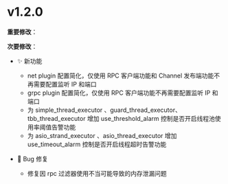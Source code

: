 # v1.2.0

**重要修改**：

**次要修改**：

- ✨ 新功能

  - net plugin 配置简化，仅使用 RPC 客户端功能和 Channel 发布端功能不再需要配置监听 IP 和端口
  - grpc plugin 配置简化，仅使用 RPC 客户端功能不再需要配置监听 IP 和端口
  - 为 simple_thread_executor 、guard_thread_executor、tbb_thread_executor 增加 use_threshold_alarm 控制是否开启线程池使用率阈值告警功能
  - 为 asio_strand_executor 、asio_thread_executor 增加 use_timeout_alarm 控制是否开启线程超时告警功能

- 🐛 Bug 修复

  - 修复因 rpc 过滤器使用不当可能导致的内存泄漏问题
